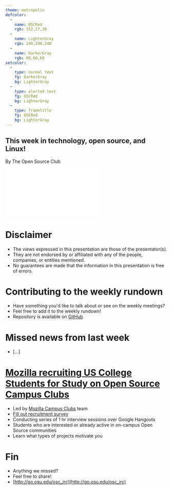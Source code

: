 ```yaml
---
theme: metropolis
defcolor:
  -
    name: OSCRed
    rgb: 152,27,30
  -
    name: LighterGray
    rgb: 240,240,240
  -
    name: DarkerGray
    rgb: 60,60,60
setcolor:
  -
    type: normal text
    fg: DarkerGray
    bg: LighterGray
  -
    type: alerted text
    fg: OSCRed
    bg: LighterGray
  -
    type: frametitle
    fg: OSCRed
    bg: LighterGray
---
```


## This week in technology, open source, and Linux!

By The Open Source Club

![OSC Logo](../../common/osc-logo.pdf "Open Source Club at Ohio State Logo")

# Disclaimer
* The views expressed in this presentation are those of the presentator(s).
* They are not endorsed by or affiliated with any of the people, companies, or entities mentioned.
* No guarantees are made that the information in this presentation is free of errors.

# Contributing to the weekly rundown
* Have something you'd like to talk about or see on the weekly meetings?
* Feel free to add it to the weekly rundown!
* Repository is available on [GitHub](https://github.com/OSUOSC/ossc-weekly-rundown)

# Missed news from last week
* [...]

# [Mozilla recruiting US College Students for Study on Open Source Campus Clubs](https://www.reddit.com/r/opensource/comments/5qk4yp/mozilla_is_recruiting_us_college_students_for_a/)
* Led by [Mozilla Campus Clubs](https://campus.mozilla.community/) team
* [Fill out recruitment survey](https://docs.google.com/forms/d/e/1FAIpQLSdKf1Gse32YbC_UCDTWNSxWJd-A9A7XrR-kUNHBhom-W_nV5A/viewform?c=0&w=1&usp=send_form)
* Conducting series of 1 hr interview sessions over Google Hangouts
* Students who are interested or already active in on-campus Open Source communities
* Learn what types of projects motivate you

# Fin

* Anything we missed?
* Feel free to share!
* [http://go.osu.edu/osc_irc](http://go.osu.edu/osc_irc)
